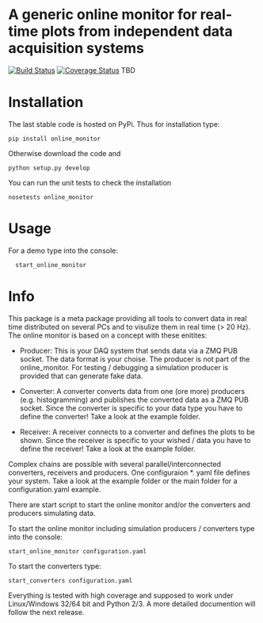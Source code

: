 # A generic online monitor for real-time plots from independent data acquisition systems
[![Build Status](https://travis-ci.org/SiLab-Bonn/online_monitor.svg?branch=master)](https://travis-ci.org/SiLab-Bonn/online_monitor)
[![Coverage Status](https://coveralls.io/repos/SiLab-Bonn/online_monitor/badge.svg?branch=master&service=github)](https://coveralls.io/github/SiLab-Bonn/online_monitor?branch=master)
TBD

# Installation

The last stable code is hosted on PyPi. Thus for installation type:
```
pip install online_monitor
```

Otherwise download the code and

```
python setup.py develop
```

You can run the unit tests to check the installation

```
nosetests online_monitor
```

# Usage

For a demo type into the console:

```
  start_online_monitor
```

# Info
This package is a meta package providing all tools to convert data in real time distributed on several PCs and to visulize them in real time (> 20 Hz). The online monitor is based on a concept with these enitites:

- Producer:
  This is your DAQ system that sends data via a ZMQ PUB socket. The data format is your choise. The producer is not part of the online_monitor. For testing / debugging a simulation producer is provided that can generate fake data.

- Converter:
  A converter converts data from one (ore more) producers (e.g. histogramming) and publishes the converted data as a ZMQ PUB socket. Since the converter is specific to your data type you have to define the converter! Take a look at the example folder.

- Receiver:
A receiver connects to a converter and defines the plots to be shown. Since the receiver is specific to your wished / data you have to define the receiver! Take a look at the example folder.

Complex chains are possible with several parallel/interconnected converters, receivers and producers. One configuraion *. yaml file defines your system. Take a look at the example folder or the main folder for a configuration.yaml example.

There are start script to start the online monitor and/or the converters and producers simulating data.

To start the online monitor including simulation producers / converters type into the console:
```
start_online_monitor configuration.yaml
```

To start the converters type:
```
start_converters configuration.yaml
```

Everything is tested with high coverage and supposed to work under Linux/Windows 32/64 bit and Python 2/3.
A more detailed documention will follow the next release.


